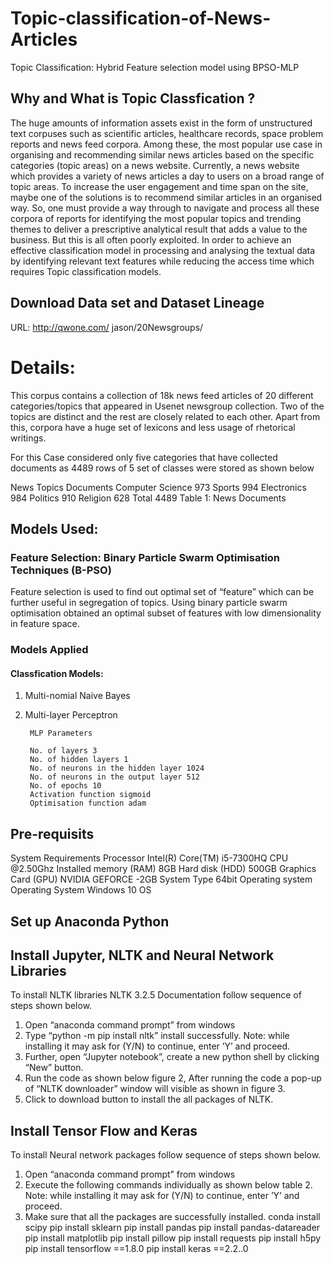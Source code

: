 # Topic-classification-of-News-Articles
Topic Classification: Hybrid Feature selection model using BPSO-MLP

## Why and What is Topic Classfication ?

The huge amounts of information assets exist in the form of unstructured text corpuses such as scientific articles, healthcare records, space problem reports and news feed corpora. Among these, the most popular use case in organising and recommending similar news articles based on the specific categories (topic areas) on a news website. Currently, a news website which provides a variety of news articles a day to users on a broad range of topic areas. To increase the user engagement and time span on the site, maybe one of the solutions is to recommend similar articles in an organised way. So, one must provide a way through to navigate and process all these corpora of reports for identifying the most popular topics and trending themes to deliver a prescriptive analytical result that adds a value to the business. But
this is all often poorly exploited. In order to achieve an effective classification model in processing and analysing the textual data by identifying relevant text features while reducing the access time which requires Topic classification models.

## Download Data set and Dataset Lineage 

URL: http://qwone.com/ jason/20Newsgroups/

# Details: 

This corpus contains a collection of 18k news feed articles of 20 different categories/topics that appeared in Usenet newsgroup collection. Two of the topics are distinct and the rest are closely related to each other. Apart from this, corpora have a huge set of lexicons and less usage of rhetorical writings.

For this Case considered only five categories that have collected documents as 4489 rows
of 5 set of classes were stored as shown below

News Topics Documents
Computer Science 973
Sports 994
Electronics 984
Politics 910
Religion 628
Total 4489
Table 1: News Documents

## Models Used:

### Feature Selection: Binary Particle Swarm Optimisation Techniques (B-PSO)
Feature selection is used to find out optimal set of “feature” which can be further useful in segregation of topics. Using binary particle swarm optimisation obtained an optimal subset of features with low dimensionality in feature space.

### Models Applied

#### Classfication Models: 
1. Multi-nomial Naive Bayes
2. Multi-layer Perceptron

        MLP Parameters

        No. of layers 3
        No. of hidden layers 1
        No. of neurons in the hidden layer 1024
        No. of neurons in the output layer 512
        No. of epochs 10
        Activation function sigmoid
        Optimisation function adam



## Pre-requisits

System Requirements
Processor Intel(R)
Core(TM) i5-7300HQ CPU @2.50Ghz
Installed memory (RAM) 8GB
Hard disk (HDD) 500GB
Graphics Card (GPU) NVIDIA
GEFORCE -2GB
System Type 64bit
Operating system
Operating System Windows 10 OS

## Set up Anaconda Python

## Install Jupyter, NLTK and Neural Network Libraries

To install NLTK libraries NLTK 3.2.5 Documentation follow sequence of steps
shown below.

1. Open “anaconda command prompt” from windows
2. Type “python -m pip install nltk” install successfully. Note: while installing it may
ask for (Y/N) to continue, enter ’Y’ and proceed.
3. Further, open “Jupyter notebook”, create a new python shell by clicking “New”
button.
4. Run the code as shown below figure 2, After running the code a pop-up of “NLTK
downloader” window will visible as shown in figure 3.
5. Click to download button to install the all packages of NLTK.

## Install Tensor Flow and Keras

To install Neural network packages follow sequence of steps shown below.
1. Open “anaconda command prompt” from windows
2. Execute the following commands individually as shown below table 2. Note: while
installing it may ask for (Y/N) to continue, enter ’Y’ and proceed.
3. Make sure that all the packages are successfully installed.
conda install scipy
pip install sklearn
pip install pandas
pip install pandas-datareader
pip install matplotlib
pip install pillow
pip install requests
pip install h5py
pip install tensorflow ==1.8.0
pip install keras ==2.2..0


